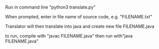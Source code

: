Run in command line "python3 translate.py"

When prompted, enter in file name of source code, e.g. "FILENAME.txt"

Translator will then translate into java and create new file FILENAME.java

to run, compile with "javac FILENAME.java" then run with"java FILENAME.java"